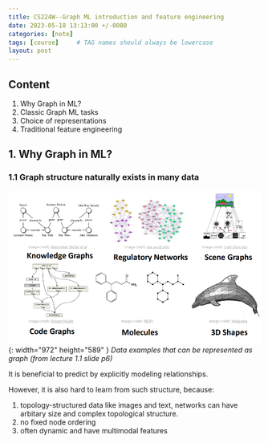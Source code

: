 ```yaml
---
title: CS224W--Graph ML introduction and feature engineering
date: 2023-05-18 13:13:00 +/-0080
categories: [note]
tags: [course]     # TAG names should always be lowercase
layout: post
---
```


## Content
1. Why Graph in ML?
2. Classic Graph ML tasks
3. Choice of representations
4. Traditional feature engineering

<h2 data-toc-skip>1. Why Graph in ML?</h2>

### 1.1 Graph structure naturally exists in many data
![Desktop View](/assets/img/post/2023-05-18-data-as-graphs-eg.png){: width="972" height="589" }
_Data examples that can be represented as graph (from lecture 1.1 slide p6)_

It is beneficial to predict by explicitly modeling relationships.

However, it is also hard to learn from such structure, because:
1. topology-structured data like images and text, networks can have arbitary size and complex topological structure.
2. no fixed node ordering
3. often dynamic and have multimodal features
